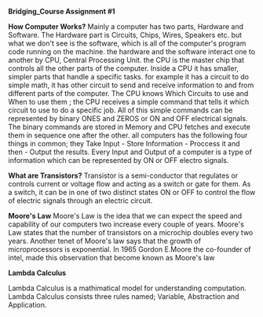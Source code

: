 **Bridging_Course Assignment #1**

**How Computer Works?**
Mainly a computer has two parts, Hardware and Software. The Hardware part is Circuits, Chips, Wires, Speakers etc. but what we don't see is the software, which is all of the computer's program code running on the machine. the hardware and the software interact one to another by CPU, Central Processing Unit. the CPU is the master chip that controls all the other parts of the computer. Inside a CPU it has smaller, simpler parts that handle a specific tasks. for example it has a circuit to do simple math, it has other circuit to send and receive information to and from different parts of the computer. The CPU knows Which Circuits to use and When to use them ; the CPU receives a simple command that tells it which circuit to use to do a specific job. All of this simple commands can be represented by binary ONES and ZEROS or ON and OFF electrical signals. The binary commands are stored in Memory and CPU fetches and execute them in sequence one after the other. all computers has the following four things in common; they Take Input - Store Information - Proccess it and then - Output the results. Every Input and Output of a computer is a type of information which can be represented by ON or OFF electro signals.

**What are Transistors?**
Transistor is a semi-conductor that regulates or controls current or voltage flow and acting as a switch or gate for them. As a switch, it can be in one of two distinct states ON or OFF to control the flow of electric signals through an electric circuit.

**Moore's Law**
Moore's Law is the idea that we can expect the speed and capability of our computers two increase every couple of years. Moore's Law states that the number of transistors on a microchip doubles every two years. Another tenet of Moore's law says that the growth of microprocessors is exponential. In 1965 Gordon E.Moore the co-founder of intel, made this observation that become known as Moore's law

**Lambda Calculus**

Lambda Calculus is a mathimatical model for understanding computation. Lambda Calculus consists three rules named; Variable, Abstraction and Application.
